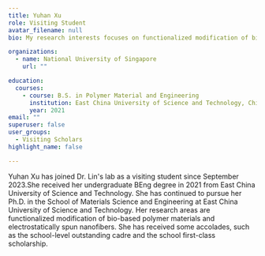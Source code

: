 ```yaml
---
title: Yuhan Xu
role: Visiting Student
avatar_filename: null
bio: My research interests focuses on functionalized modification of bio-based polymer materials and electrostatically spun nanofibers.

organizations:
  - name: National University of Singapore
    url: ""

education:
  courses:
    - course: B.S. in Polymer Material and Engineering
      institution: East China University of Science and Technology, China
      year: 2021
email: ""      
superuser: false
user_groups:
  - Visiting Scholars
highlight_name: false

---
```

Yuhan Xu has joined Dr. Lin's lab as a visiting student since September 2023.She received her undergraduate BEng degree in 2021 from East China University of Science and Technology. She has continued to pursue her Ph.D. in the School of Materials Science and Engineering at East China University of Science and Technology. Her research areas are functionalized modification of bio-based polymer materials and electrostatically spun nanofibers. She has received some accolades, such as the school-level outstanding cadre and the school first-class scholarship.

